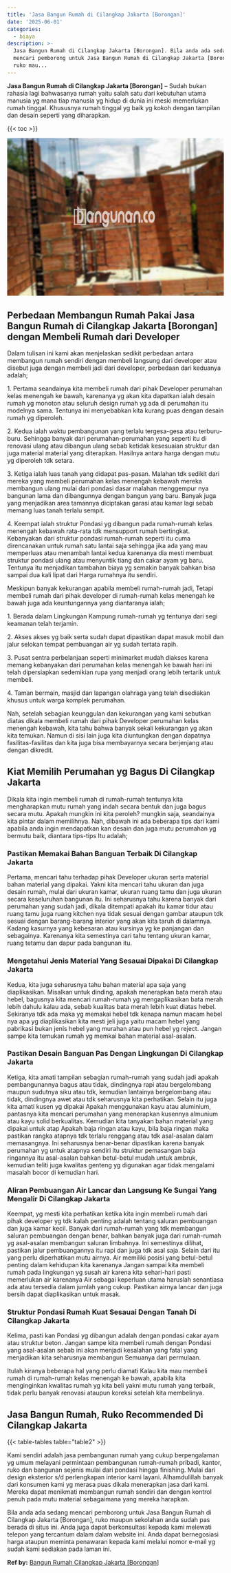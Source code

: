 ```yaml
---
title: 'Jasa Bangun Rumah di Cilangkap Jakarta [Borongan]'
date: '2025-06-01'
categories:
  - biaya
description: >-
  Jasa Bangun Rumah di Cilangkap Jakarta [Borongan]. Bila anda ada sedang
  mencari pemborong untuk Jasa Bangun Rumah di Cilangkap Jakarta [Borongan],
  ruko mau...
---
```


**Jasa Bangun Rumah di Cilangkap Jakarta \[Borongan\]** – Sudah bukan rahasia lagi bahwasanya rumah yaitu salah satu dari kebutuhan utama manusia yg mana tiap manusia yg hidup di dunia ini meski memerlukan rumah tinggal. Khususnya rumah tinggal yg baik yg kokoh dengan tampilan dan desain seperti yang diharapkan.

{{< toc >}}

![Jasa Bangun Rumah di Cilangkap Jakarta [Borongan]](/images/borong-bangunan-29.png)

## Perbedaan Membangun Rumah Pakai Jasa Bangun Rumah di Cilangkap Jakarta \[Borongan\] dengan Membeli Rumah dari Developer

Dalam tulisan ini kami akan menjelaskan sedikit perbedaan antara membangun rumah sendiri dengan membeli langsung dari developer atau disebut juga dengan membeli jadi dari developer, perbedaan dari keduanya adalah;

1\. Pertama seandainya kita membeli rumah dari pihak Developer perumahan kelas menengah ke bawah, karenanya yg akan kita dapatkan ialah desain rumah yg monoton atau seluruh design rumah yg ada di perumahan itu modelnya sama. Tentunya ini menyebabkan kita kurang puas dengan desain rumah yg diperoleh.

2\. Kedua ialah waktu pembangunan yang terlalu tergesa-gesa atau terburu-buru. Sehingga banyak dari perumahan-perumahan yang seperti itu di renovasi ulang atau dibangun ulang sebab ketidak kesesuaian struktur dan juga material material yang diterapkan. Hasilnya antara harga dengan mutu yg diperoleh tdk setara.

3\. Ketiga ialah luas tanah yang didapat pas-pasan. Malahan tdk sedikit dari mereka yang membeli perumahan kelas menengah kebawah mereka membangun ulang mulai dari pondasi dasar malahan menggempur nya bangunan lama dan dibangunnya dengan bangun yang baru. Banyak juga yang menjadikan area tamannya diciptakan garasi atau kamar lagi sebab memang luas tanah terlalu sempit.

4\. Keempat ialah struktur Pondasi yg dibangun pada rumah-rumah kelas menengah kebawah rata-rata tdk mensupport rumah bertingkat. Kebanyakan dari struktur pondasi rumah-rumah seperti itu cuma direncanakan untuk rumah satu lantai saja sehingga jika ada yang mau memperluas atau menambah lantai kedua karenanya dia mesti membuat struktur pondasi ulang atau menyuntik tiang dan cakar ayam yg baru. Tentunya itu menjadikan tambahan biaya yg semakin banyak bahkan bisa sampai dua kali lipat dari Harga rumahnya itu sendiri.

Meskipun banyak kekurangan apabila membeli rumah-rumah jadi, Tetapi membeli rumah dari pihak developer di rumah-rumah kelas menengah ke bawah juga ada keuntungannya yang diantaranya ialah;

1\. Berada dalam Lingkungan Kampung rumah-rumah yg tentunya dari segi keamanan telah terjamin.

2\. Akses akses yg baik serta sudah dapat dipastikan dapat masuk mobil dan jalur selokan tempat pembuangan air yg sudah tertata rapih.

3\. Pusat sentra perbelanjaan seperti minimarket mudah diakses karena memang kebanyakan dari perumahan kelas menengah ke bawah hari ini telah dipersiapkan sedemikian rupa yang menjadi orang lebih tertarik untuk membeli.

4\. Taman bermain, masjid dan lapangan olahraga yang telah disediakan khusus untuk warga komplek perumahan.

Nah, setelah sebagian keunggulan dan kekurangan yang kami sebutkan diatas dikala membeli rumah dari pihak Developer perumahan kelas menengah kebawah, kita tahu bahwa banyak sekali kekurangan yg akan kita temukan. Namun di sisi lain juga kita diuntungkan dengan dapatnya fasilitas-fasilitas dan kita juga bisa membayarnya secara berjenjang atau dengan dikredit.

## Kiat Memilih Perumahan yg Bagus Di Cilangkap Jakarta

Dikala kita ingin membeli rumah di rumah-rumah tentunya kita mengharapkan mutu rumah yang indah secara bentuk dan juga bagus secara mutu. Apakah mungkin ini kita peroleh? mungkin saja, seandainya kita pintar dalam memilihnya. Nah, dibawah ini ada beberapa tips dari kami apabila anda ingin mendapatkan kan desain dan juga mutu perumahan yg bermutu baik, diantara tips-tips Itu adalah;

### Pastikan Memakai Bahan Banguan Terbaik Di Cilangkap Jakarta

Pertama, mencari tahu terhadap pihak Developer ukuran serta material bahan material yang dipakai. Yakni kita mencari tahu ukuran dan juga desain rumah, mulai dari ukuran kamar, ukuran ruang tamu dan juga ukuran secara keseluruhan bangunan itu. Ini seharusnya tahu karena banyak dari perumahan yang sudah jadi, dikala ditempati apakah itu kamar tidur atau ruang tamu juga ruang kitchen nya tidak sesuai dengan gambar ataupun tdk sesuai dengan barang-barang interior yang akan kita taruh di dalamnya. Kadang kasurnya yang kebesaran atau kursinya yg ke panjangan dan sebagainya. Karenanya kita semestinya cari tahu tentang ukuran kamar, ruang tetamu dan dapur pada bangunan itu.

### Mengetahui Jenis Material Yang Sesauai Dipakai Di Cilangkap Jakarta

Kedua, kita juga seharusnya tahu bahan material apa saja yang diaplikasikan. Misalkan untuk dinding, apakah menerapkan bata merah atau hebel, bagusnya kita mencari rumah-rumah yg mengaplikasikan bata merah lebih dahulu kalau ada, sebab kualitas bata merah lebih kuat diatas hebel. Sekiranya tdk ada maka yg memakai hebel tdk kenapa namun macam hebel nya apa yg diaplikasikan kita mesti jeli juga yaitu macam hebel yang pabrikasi bukan jenis hebel yang murahan atau pun hebel yg reject. Jangan sampe kita temukan rumah yg memkai bahan material asal-asalan.

### Pastikan Desain Banguan Pas Dengan Lingkungan Di Cilangkap Jakarta

Ketiga, kita amati tampilan sebagian rumah-rumah yang sudah jadi apakah pembangunannya bagus atau tidak, dindingnya rapi atau bergelombang maupun sudutnya siku atau tdk, kemudian lantainya bergelombang atau tidak, dindingnya awet atau tdk seharusnya kita perhatikan. Selain itu juga kita amati kusen yg dipakai Apakah menggunakan kayu atau aluminium, pantasnya kita mencari perumahan yang menerapkan kusennya almunium atau kayu solid berkualitas. Kemudian kita tanyakan bahan material yang dipakai untuk atap Apakah baja ringan atau kayu, bila baja ringan maka pastikan rangka atapnya tdk terlalu renggang atau tdk asal-asalan dalam memasangnya. Ini seharusnya benar-benar dipastikan karena banyak perumahan yg untuk atapnya sendiri itu struktur pemasangan baja ringannya itu asal-asalan bahkan betul-betul mudah untuk ambruk, kemudian teliti juga kwalitas genteng yg digunakan agar tidak mengalami masalah bocor di kemudian hari.

### Aliran Pembuangan Air Lancar dan Langsung Ke Sungai Yang Mengalir Di Cilangkap Jakarta

Keempat, yg mesti kita perhatikan ketika kita ingin membeli rumah dari pihak developer yg tdk kalah penting adalah tentang saluran pembuangan dan juga kamar kecil. Banyak dari rumah-rumah yang tdk membangun saluran pembuangan dengan benar, bahkan banyak juga dari rumah-rumah yg asal-asalan membangun saluran limbahnya. Ini semestinya dilihat, pastikan jalur pembuangannya itu rapi dan juga tdk asal saja. Selain dari itu yang perlu diperhatikan mutu airnya. Air memiliki posisi yang betul-betul penting dalam kehidupan kita karenanya Jangan sampai kita membeli rumah pada lingkungan yg susah air karena kita sehari-hari pasti memerlukan air karenanya Air sebagai keperluan utama haruslah senantiasa ada atau tersedia dalam jumlah yang cukup. Pastikan airnya lancar dan juga bersih dapat diaplikasikan untuk masak.

### Struktur Pondasi Rumah Kuat Sesauai Dengan Tanah Di Cilangkap Jakarta

Kelima, pasti kan Pondasi yg dibangun adalah dengan pondasi cakar ayam atau struktur beton. Jangan sampe kita membeli rumah dengan Pondasi yang asal-asalan sebab ini akan menjadi kesalahan yang fatal yang menjadikan kita seharusnya membangun Semuanya dari permulaan.

Itulah kiranya beberapa hal yang perlu diamati Kalau kita mau membeli rumah di rumah-rumah kelas menengah ke bawah, apabila kita menginginkan kwalitas rumah yg kita beli yakni mutu rumah yang terbaik, tidak perlu banyak renovasi ataupun koreksi setelah kita membelinya.

## Jasa Bangun Rumah, Ruko Recommended Di Cilangkap Jakarta

{{< table-tables table="table2" >}}

Kami sendiri adalah jasa pembangunan rumah yang cukup berpengalaman yg umum melayani permintaan pembangunan rumah-rumah pribadi, kantor, ruko dan bangunan sejenis mulai dari pondasi hingga finishing. Mulai dari design eksterior s/d perlengkapan interior kami layani. Alhamdulillah banyak dari konsumen kami yg merasa puas dikala menerapkan jasa dari kami. Mereka dapat menikmati membangun rumah sendiri dan dengan kontrol penuh pada mutu material sebagaimana yang mereka harapkan.

Bila anda ada sedang mencari pemborong untuk Jasa Bangun Rumah di Cilangkap Jakarta \[Borongan\], ruko maupun sekolahan anda sudah pas berada di situs ini. Anda juga dapat berkonsultasi kepada kami melewati telepon yang tercantum dalam dalam website ini. Anda dapat bernegosiasi harga ataupun meminta penawaran kepada kami melalui nomor e-mail yg sudah kami sediakan pada laman ini.

**Ref by:** [Bangun Rumah Cilangkap Jakarta [Borongan]](https://id.wikipedia.org/wiki/Bangun)
